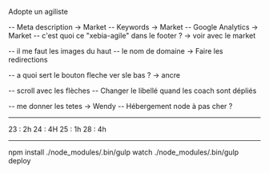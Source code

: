 Adopte un agiliste

-- Meta description -> Market
-- Keywords -> Market
-- Google Analytics -> Market
-- c'est quoi ce "xebia-agile" dans le footer ? -> voir avec le market

-- il me faut les images du haut
-- le nom de domaine -> Faire les redirections

-- a quoi sert le bouton fleche ver sle bas ? -> ancre

-- scroll avec les flèches
-- Changer le libellé quand les coach sont dépliés

-- me donner les tetes -> Wendy
-- Hébergement node à pas cher ?

************


23 : 2h
24 : 4H
25 : 1h
28 : 4h



**********************
   npm install
   ./node_modules/.bin/gulp watch
   ./node_modules/.bin/gulp deploy